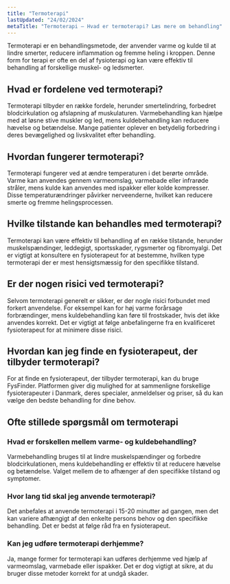 ```yaml
---
title: "Termoterapi"
lastUpdated: "24/02/2024"
metaTitle: "Termoterapi – Hvad er termoterapi? Læs mere om behandling"
---
```


Termoterapi er en behandlingsmetode, der anvender varme og kulde til at lindre smerter, reducere inflammation og fremme heling i kroppen. Denne form for terapi er ofte en del af fysioterapi og kan være effektiv til behandling af forskellige muskel- og ledsmerter.

## Hvad er fordelene ved termoterapi?

Termoterapi tilbyder en række fordele, herunder smertelindring, forbedret blodcirkulation og afslapning af muskulaturen. Varmebehandling kan hjælpe med at løsne stive muskler og led, mens kuldebehandling kan reducere hævelse og betændelse. Mange patienter oplever en betydelig forbedring i deres bevægelighed og livskvalitet efter behandling.

## Hvordan fungerer termoterapi?

Termoterapi fungerer ved at ændre temperaturen i det berørte område. Varme kan anvendes gennem varmeomslag, varmebade eller infrarøde stråler, mens kulde kan anvendes med ispakker eller kolde kompresser. Disse temperaturændringer påvirker nerveenderne, hvilket kan reducere smerte og fremme helingsprocessen.

## Hvilke tilstande kan behandles med termoterapi?

Termoterapi kan være effektiv til behandling af en række tilstande, herunder muskelspændinger, leddegigt, sportsskader, rygsmerter og fibromyalgi. Det er vigtigt at konsultere en fysioterapeut for at bestemme, hvilken type termoterapi der er mest hensigtsmæssig for den specifikke tilstand.

## Er der nogen risici ved termoterapi?

Selvom termoterapi generelt er sikker, er der nogle risici forbundet med forkert anvendelse. For eksempel kan for høj varme forårsage forbrændinger, mens kuldebehandling kan føre til frostskader, hvis det ikke anvendes korrekt. Det er vigtigt at følge anbefalingerne fra en kvalificeret fysioterapeut for at minimere disse risici.

## Hvordan kan jeg finde en fysioterapeut, der tilbyder termoterapi?

For at finde en fysioterapeut, der tilbyder termoterapi, kan du bruge FysFinder. Platformen giver dig mulighed for at sammenligne forskellige fysioterapeuter i Danmark, deres specialer, anmeldelser og priser, så du kan vælge den bedste behandling for dine behov.

## Ofte stillede spørgsmål om termoterapi

### Hvad er forskellen mellem varme- og kuldebehandling?

Varmebehandling bruges til at lindre muskelspændinger og forbedre blodcirkulationen, mens kuldebehandling er effektiv til at reducere hævelse og betændelse. Valget mellem de to afhænger af den specifikke tilstand og symptomer.

### Hvor lang tid skal jeg anvende termoterapi?

Det anbefales at anvende termoterapi i 15-20 minutter ad gangen, men det kan variere afhængigt af den enkelte persons behov og den specifikke behandling. Det er bedst at følge råd fra en fysioterapeut.

### Kan jeg udføre termoterapi derhjemme?

Ja, mange former for termoterapi kan udføres derhjemme ved hjælp af varmeomslag, varmebade eller ispakker. Det er dog vigtigt at sikre, at du bruger disse metoder korrekt for at undgå skader.